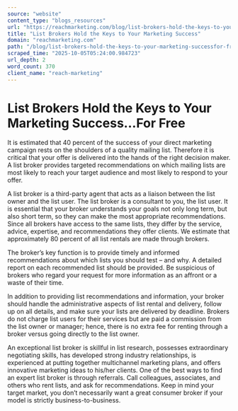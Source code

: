 ```yaml
---
source: "website"
content_type: "blogs_resources"
url: "https://reachmarketing.com/blog/list-brokers-hold-the-keys-to-your-marketing-successfor-free/"
title: "List Brokers Hold the Keys to Your Marketing Success"
domain: "reachmarketing.com"
path: "/blog/list-brokers-hold-the-keys-to-your-marketing-successfor-free/"
scraped_time: "2025-10-05T05:24:00.984723"
url_depth: 2
word_count: 370
client_name: "reach-marketing"
---
```


# List Brokers Hold the Keys to Your Marketing Success…For Free

It is estimated that 40 percent of the success of your direct marketing campaign rests on the shoulders of a quality mailing list. Therefore it is critical that your offer is delivered into the hands of the right decision maker. A list broker provides targeted recommendations on which mailing lists are most likely to reach your target audience and most likely to respond to your offer.

A list broker is a third-party agent that acts as a liaison between the list owner and the list user. The list broker is a consultant to you, the list user. It is essential that your broker understands your goals not only long term, but also short term, so they can make the most appropriate recommendations. Since all brokers have access to the same lists, they differ by the service, advice, expertise, and recommendations they offer clients. We estimate that approximately 80 percent of all list rentals are made through brokers.

The broker’s key function is to provide timely and informed recommendations about which lists you should test – and why. A detailed report on each recommended list should be provided. Be suspicious of brokers who regard your request for more information as an affront or a waste of their time.

In addition to providing list recommendations and information, your broker should handle the administrative aspects of list rental and delivery, follow up on all details, and make sure your lists are delivered by deadline. Brokers do not charge list users for their services but are paid a commission from the list owner or manager; hence, there is no extra fee for renting through a broker versus going directly to the list owner.

An exceptional list broker is skillful in list research, possesses extraordinary negotiating skills, has developed strong industry relationships, is experienced at putting together multichannel marketing plans, and offers innovative marketing ideas to his/her clients. One of the best ways to find an expert list broker is through referrals. Call colleagues, associates, and others who rent lists, and ask for recommendations. Keep in mind your target market, you don’t necessarily want a great consumer broker if your model is strictly business-to-business.